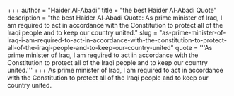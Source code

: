 +++
author = "Haider Al-Abadi"
title = "the best Haider Al-Abadi Quote"
description = "the best Haider Al-Abadi Quote: As prime minister of Iraq, I am required to act in accordance with the Constitution to protect all of the Iraqi people and to keep our country united."
slug = "as-prime-minister-of-iraq-i-am-required-to-act-in-accordance-with-the-constitution-to-protect-all-of-the-iraqi-people-and-to-keep-our-country-united"
quote = '''As prime minister of Iraq, I am required to act in accordance with the Constitution to protect all of the Iraqi people and to keep our country united.'''
+++
As prime minister of Iraq, I am required to act in accordance with the Constitution to protect all of the Iraqi people and to keep our country united.
